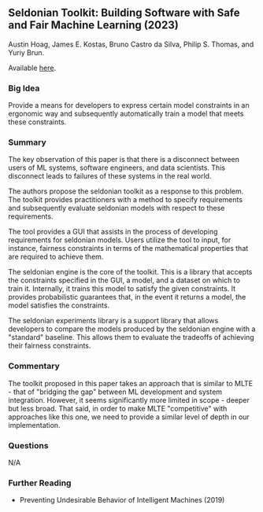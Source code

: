 ## Seldonian Toolkit: Building Software with Safe and Fair Machine Learning (2023)

Austin Hoag, James E. Kostas, Bruno Castro da Silva, Philip S. Thomas, and Yuriy Brun.

Available [here](todo).

### Big Idea

Provide a means for developers to express certain model constraints in an ergonomic way and subsequently automatically train a model that meets these constraints.

### Summary

The key observation of this paper is that there is a disconnect between users of ML systems, software engineers, and data scientists. This disconnect leads to failures of these systems in the real world.

The authors propose the seldonian toolkit as a response to this problem. The toolkit provides practitioners with a method to specify requirements and subsequently evaluate seldonian models with respect to these requirements.

The tool provides a GUI that assists in the process of developing requirements for seldonian models. Users utilize the tool to input, for instance, fairness constraints in terms of the mathematical properties that are required to achieve them. 

The seldonian engine is the core of the toolkit. This is a library that accepts the constraints specified in the GUI, a model, and a dataset on which to train it. Internally, it trains this model to satisfy the given constraints. It provides probabilistic guarantees that, in the event it returns a model, the model satisfies the constraints.

The seldonian experiments library is a support library that allows developers to compare the models produced by the seldonian engine with a "standard" baseline. This allows them to evaluate the tradeoffs of achieving their fairness constraints.

### Commentary

The toolkit proposed in this paper takes an approach that is similar to MLTE - that of "bridging the gap" between ML development and system integration. However, it seems significantly more limited in scope - deeper but less broad. That said, in order to make MLTE "competitive" with approaches like this one, we need to provide a similar level of depth in our implementation.

### Questions

N/A

### Further Reading

- Preventing Undesirable Behavior of Intelligent Machines (2019)